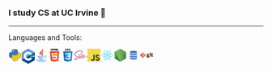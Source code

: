 
### I study CS at UC Irvine 👋

---
Languages and Tools:

<img align="left" alt="Python" width="26px" src="https://github.com/derek-ye/derek-ye/blob/master/icons/python.png" />
<img align="left" alt="C++" width="26px" src="https://github.com/derek-ye/derek-ye/blob/master/icons/cpp.png" />
<img align="left" alt="Java" width="26px" src="https://github.com/derek-ye/derek-ye/blob/master/icons/java.png" />

<img align="left" alt="HTML5" width="26px" src="https://github.com/derek-ye/derek-ye/blob/master/icons/html.png" />
<img align="left" alt="CSS3" width="26px" src="https://github.com/derek-ye/derek-ye/blob/master/icons/css.png" />
<img align="left" alt="Sass" width="26px" src="https://github.com/derek-ye/derek-ye/blob/master/icons/sass.png" />
<img align="left" alt="JavaScript" width="26px" src="https://github.com/derek-ye/derek-ye/blob/master/icons/javascript.png" />
<img align="left" alt="React" width="26px" src="https://github.com/derek-ye/derek-ye/blob/master/icons/react.png" />

<img align="left" alt="Node.js" width="26px" src="https://github.com/derek-ye/derek-ye/blob/master/icons/nodejs.png" />
<img align="left" alt="SQL" width="26px" src="https://github.com/derek-ye/derek-ye/blob/master/icons/sql.png" />
<img align="left" alt="Git" width="26px" src="https://github.com/derek-ye/derek-ye/blob/master/icons/git.png" />


